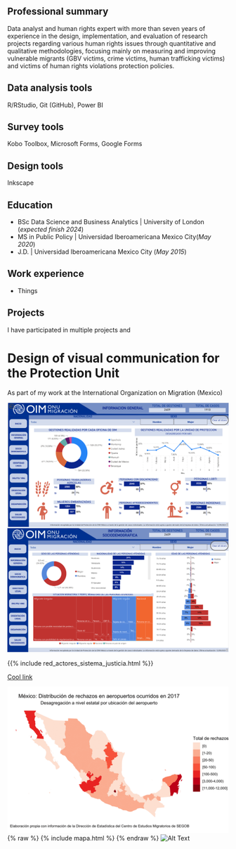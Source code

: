 ## Professional summary

Data analyst and human rights expert with more than seven years of experience in the design, implementation, and evaluation of research projects regarding various human rights issues through quantitative and qualitative methodologies, focusing mainly on measuring and improving vulnerable migrants (GBV victims, crime victims, human trafficking victims) and victims of human rights violations protection policies.

## Data analysis tools
R/RStudio, Git (GitHub), Power BI

## Survey tools
Kobo Toolbox, Microsoft Forms, Google Forms

## Design tools
Inkscape

## Education
- BSc Data Science and Business Analytics | University of London (_expected finish 2024_)
- MS in Public Policy | Universidad Iberoamericana Mexico City(_May 2020_)
- J.D. |  Universidad Iberoamericana Mexico City (_May 2015_)

## Work experience
- Things

## Projects

I have participated in multiple projects and 

# Design of visual communication for the Protection Unit

As part of my work at the International Organization on Migration (Mexico)

![Alt Text](/docs/assets/images/dashboard_1.png)
![Alt Text](/docs/assets/images/dashboard_2.png)

 
{{% include red_actores_sistema_justicia.html %}}

<a href="/_includes/red_actores_sistema_justicia.html">Cool link</a>

![Airport rejections in Mexico](/docs/assets/images/gif_aeropuertos_200.gif)
{% raw %} 
{% include mapa.html %}
{% endraw %} 
![Alt Text](https://media.giphy.com/media/vFKqnCdLPNOKc/giphy.gif)